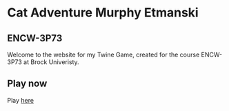 # Cat Adventure Murphy Etmanski
## ENCW-3P73

Welcome to the website for my Twine Game, created for the course ENCW-3P73 at Brock Univeristy.

## Play now

Play [here](https://murphykavanagh.github.io/ENCW-3P73/final_build/Cat%20Adventure%20(2).html)
